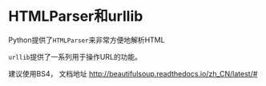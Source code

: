 # HTMLParser和urllib

Python提供了`HTMLParser`来非常方便地解析HTML

`urllib`提供了一系列用于操作URL的功能。


建议使用BS4， 文档地址
http://beautifulsoup.readthedocs.io/zh_CN/latest/#